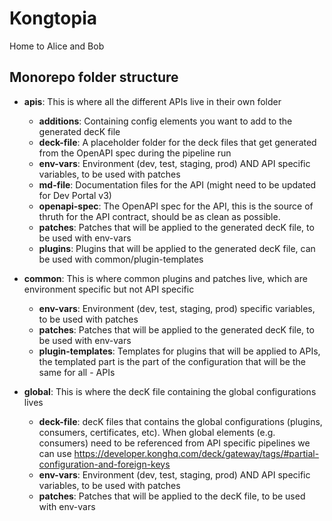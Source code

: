 # Kongtopia

Home to Alice and Bob

## Monorepo folder structure
- **apis**: This is where all the different APIs live in their own folder
    - **additions**: Containing config elements you want to add to the generated decK file
    - **deck-file**: A placeholder folder for the deck files that get generated from the OpenAPI spec during the pipeline run
    - **env-vars**: Environment (dev, test, staging, prod) AND API specific variables, to be used with patches
    - **md-file**: Documentation files for the API (might need to be updated for Dev Portal v3)
    - **openapi-spec**: The OpenAPI spec for the API, this is the source of thruth for the API contract, should be as clean as possible.
    - **patches**: Patches that will be applied to the generated decK file, to be used with env-vars
    - **plugins**: Plugins that will be applied to the generated decK file, can be used with common/plugin-templates

- **common**: This is where common plugins and patches live, which are environment specific but not API specific 
    - **env-vars**: Environment (dev, test, staging, prod) specific variables, to be used with patches
    - **patches**: Patches that will be applied to the generated decK file, to be used with env-vars
    - **plugin-templates**: Templates for plugins that will be applied to APIs, the templated part is the part of the configuration that will be the same for all - APIs

- **global**: This is where the decK file containing the global configurations lives
    - **deck-file**: decK files that contains the global configurations (plugins, consumers, certificates, etc). When global elements (e.g. consumers) need to be referenced from API specific pipelines we can use https://developer.konghq.com/deck/gateway/tags/#partial-configuration-and-foreign-keys
    - **env-vars**: Environment (dev, test, staging, prod) AND API specific variables, to be used with patches
    - **patches**: Patches that will be applied to the decK file, to be used with env-vars
